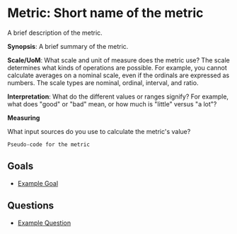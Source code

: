 # **Metric:** Short name of the metric

A brief description of the metric.

**Synopsis**: A brief summary of the metric.  

**Scale/UoM**: What scale and unit of measure does the metric use? The scale determines what kinds of operations are possible. For example, you cannot calculate averages on a nominal scale, even if the ordinals are expressed as numbers. The scale types are nominal, ordinal, interval, and ratio.  

**Interpretation**: What do the different values or ranges signify? For example, what does "good" or "bad" mean, or how much is "little" versus "a lot"?  

**Measuring**

What input sources do you use to calculate the metric's value?  

```Pseudo-code for the metric```

## Goals

* [Example Goal](./gqm_example_goal.md)

## Questions

* [Example Question](./gqm_example_question.md)
